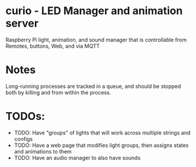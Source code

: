 # curio - LED Manager and animation server
Raspberry Pi light, animation, and sound manager that is controllable from Remotes, buttons, Web, and via MQTT

# Notes
Long-running processes are tracked in a queue, and should be stopped both by killing
and from within the process.

# TODOs:
- TODO: Have "groups" of lights that will work across multiple strings and configs
- TODO: Have a web page that modifies light groups, then assigns states and animations to them
- TODO: Have an audio manager to also have sounds
